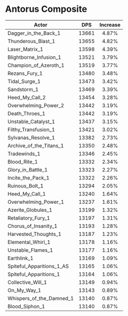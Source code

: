 # Antorus Composite
| Actor | DPS | Increase |
|---|:---:|:---:|
|Dagger_in_the_Back_1|13661|4.87%|
|Thunderous_Blast_1|13655|4.82%|
|Laser_Matrix_1|13598|4.39%|
|Blightborne_Infusion_1|13521|3.79%|
|Champion_of_Azeroth_1|13519|3.77%|
|Rezans_Fury_1|13480|3.48%|
|Tidal_Surge_1|13473|3.42%|
|Sandstorm_1|13469|3.39%|
|Heed_My_Call_2|13454|3.28%|
|Overwhelming_Power_2|13442|3.19%|
|Death_Throes_1|13442|3.19%|
|Unstable_Catalyst_1|13437|3.15%|
|Filthy_Transfusion_1|13421|3.02%|
|Sylvanas_Resolve_1|13382|2.73%|
|Archive_of_the_Titans_1|13350|2.48%|
|Tradewinds_1|13346|2.45%|
|Blood_Rite_1|13332|2.34%|
|Glory_in_Battle_1|13323|2.27%|
|Incite_the_Pack_1|13322|2.26%|
|Ruinous_Bolt_1|13294|2.05%|
|Heed_My_Call_1|13240|1.64%|
|Overwhelming_Power_1|13237|1.61%|
|Azerite_Globules_1|13199|1.32%|
|Retaliatory_Fury_1|13197|1.31%|
|Chorus_of_Insanity_1|13193|1.28%|
|Harvested_Thoughts_1|13187|1.23%|
|Elemental_Whirl_1|13178|1.16%|
|Unstable_Flames_1|13177|1.16%|
|Earthlink_1|13169|1.09%|
|Spiteful_Apparitions_1_AS|13165|1.06%|
|Spiteful_Apparitions_1|13164|1.06%|
|Collective_Will_1|13149|0.94%|
|On_My_Way_1|13143|0.89%|
|Whispers_of_the_Damned_1|13140|0.87%|
|Blood_Siphon_1|13140|0.87%|
